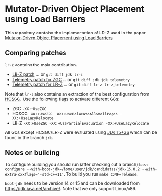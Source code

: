 # Mutator-Driven Object Placement using Load Barriers

This repository contains the implementation of LR-Z used in the paper [Mutator-Driven Object Placement using Load Barriers](https://doi.org/10.1145/3679007.3685060).

## Comparing patches

`lr-z` contains the main contribution.

* [LR-Z patch](https://github.com/JonasNorlinder/lrz-mplr24/compare/jdk...lr-z) ...
or `git diff jdk lr-z`
* [Telemetry patch for ZGC](https://github.com/JonasNorlinder/lrz-mplr24/compare/jdk...jdk_telemetry) ...
or `git diff jdk jdk_telemetry`
* [Telemetry patch for LR-Z](https://github.com/JonasNorlinder/lrz-mplr24/compare/lr-z...lr-z_telemetry) ...
or `git diff lr-z lr-z_telemetry`

Note that `lr-z` also contains an extraction of the best configuration from [HCSGC](https://doi.org/10.1145/3385412.3385977). Use the following flags to activate different GCs:
* ZGC `-XX:+UseZGC`
* HCSGC `-XX:+UseZGC -XX:+UseRelocateAllSmallPages -XX:+UseLazyRelocate`
* LR-Z `-XX:+UseZGC -XX:+UsePartialEvacuation -XX:+UseLazyRelocate`

All GCs except HCSGC/LR-Z were evaluated using [JDK 15+36](https://github.com/openjdk/jdk/releases/tag/jdk-15%2B36) which can be found in the branch `jdk`.

## Notes on building
To configure building you should run (after checking out a branch) `bash configure --with-boot-jdk=/home/user/jdk/candidates/jdk-15.0.2 --with-extra-cxxflags='-std=c++11'`. To build you run `make CONF=release`.

`boot-jdk` needs to be version 14 or 15 and can be downloaded from https://jdk.java.net/archive/. Note that we only support Linux/x86.
